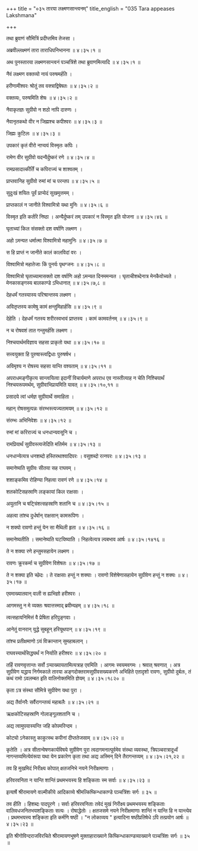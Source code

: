 +++
title = "०३५ तारया लक्ष्मणसान्त्वनम्"
title_english = "035 Tara appeases Lakshmana"

+++


तथा ब्रुवाणं सौमित्रिं प्रदीप्तमिव तेजसा ।  

अब्रवील्लक्ष्मणं तारा ताराधिपनिभानना  ॥  ४।३५।१  ॥   

अथ पुनस्तारया लक्ष्मणसान्त्वनं पञ्चत्रिंशे तथा ब्रुवाणमित्यादि  ॥  ४।३५।१
 ॥   

  

नैवं लक्ष्मण वक्तव्यो नायं परुषमर्हति ।  

हरीणामीश्वरः श्रोतुं तव वक्त्राद्विषेषतः  ॥  ४।३५।२  ॥   

वक्तव्यः, परुषमिति शेषः  ॥  ४।३५।२  ॥   

  

नैवाकृतज्ञः सुग्रीवो न शठो नापि दारुणः ।  

नैवानृतकथो वीर न जिह्मश्च कपीश्वरः  ॥  ४।३५।३  ॥   

जिह्मः कुटिलः  ॥  ४।३५।३  ॥   

  

उपकारं कृतं वीरो नाप्ययं विस्मृतः कपिः ।  

रामेण वीर सुग्रीवो यदन्यैर्दुष्करं रणे  ॥  ४।३५।४  ॥   

रामप्रसादात्कीर्तिं च कपिराज्यं च शाश्वतम् ।  

प्राप्तवानिह सुग्रीवो रुमां मां च परन्तप  ॥  ४।३५।५  ॥   

सुदुःखं शयितः पूर्वं प्राप्येदं सुखमुत्तमम् ।  

प्राप्तकालं न जानीते विश्वामित्रो यथा मुनिः  ॥  ४।३५।६  ॥   

विस्मृत इति कर्तरि निष्ठा । अन्यैर्दुष्करं तम् उपकारं न विस्मृत इति
योजना  ॥  ४।३५।४६  ॥   

  

घृताच्यां किल संसक्तो दश वर्षाणि लक्ष्मण ।  

अहो ऽमन्यत धर्मात्मा विश्वामित्रो महामुनिः  ॥  ४।३५।७  ॥   

स हि प्राप्तं न जानीते कालं कालविदां वरः ।  

विश्वामित्रो महातेजाः किं पुनर्यः पृथग्जनः  ॥  ४।३५।८  ॥   

विश्वामित्रो घृताच्यामासक्तो दश वर्षाणि अहो ऽमन्यत दिनममन्यत ।
घृताचीशब्देनात्र मेनकैवोच्यते । मेनकासङ्गस्य बालकाण्डे ऽभिधानात्  ॥ 
४।३५।७,८  ॥   

  

देहधर्मं गतस्यास्य परिश्रान्तस्य लक्ष्मण ।  

अवितृप्तस्य कामेषु कामं क्षन्तुमिहार्हसि  ॥  ४।३५।९  ॥   

देहेति । देहधर्मं गतस्य शरीरस्वभावं प्राप्तस्य । कामं कामवर्तनम्  ॥ 
४।३५।९  ॥   

  

न च रोषवशं तात गन्तुमर्हसि लक्ष्मण ।  

निश्चयार्थमविज्ञाय सहसा प्राकृतो यथा  ॥  ४।३५।१०  ॥   

सत्त्वयुक्ता हि पुरुषास्त्वद्विधाः पुरुषर्षभ ।  

अविमृश्य न रोषस्य सहसा यान्ति वश्यताम्  ॥  ४।३५।११  ॥   

अपराधमङ्गीकृत्य सान्त्वयित्वा इदानीं विचार्यमाणे अपराध एव नास्तीत्याह न
चेति निश्चियार्थं निश्चयरूपमर्थम्, सुग्रीवाभिप्रायमिति यावत्  ॥ 
४।३५।१०,११  ॥   

  

प्रसादये त्वां धर्मज्ञ सुग्रीवार्थे समाहिता ।  

महान् रोषसमुत्पन्नः संरम्भस्त्यज्यतामयम्  ॥  ४।३५।१२  ॥   

संरम्भः अभिनिवेशः  ॥  ४।३५।१२  ॥   

  

रुमां मां करिराज्यं च धनधान्यवसूनि च ।  

रामप्रियार्थं सुग्रीवस्त्यजेदिति मतिर्मम  ॥  ४।३५।१३  ॥   

धनधान्येत्यत्र धनशब्दो हस्तिरथाश्वादिपरः । वसुशब्दो रत्नपरः  ॥  ४।३५।१३
 ॥   

  

समानेष्यति सुग्रीवः सीतया सह राघवम् ।  

शशाङ्कमिव रोहिण्या निहत्वा रावणं रणे  ॥  ४।३५।१४  ॥   

शतकोटिसहस्राणि लङ्कायां किल राक्षसाः ।  

अयुतानि च षट्त्रिंशत्सहस्राणि शतानि च  ॥  ४।३५।१५  ॥   

अहत्वा तांश्च दुर्धर्षान् राक्षसान् कामरूपिणः ।  

न शक्यो रावणो हन्तुं येन सा मैथिली हृता  ॥  ४।३५।१६  ॥   

समानेष्यतीति । समानेष्यति घटयिष्याति । निहत्वेत्यत्र ल्पबभाव आर्षः  ॥ 
४।३५।१४१६  ॥   

  

ते न शक्या रणे हन्तुमसहायेन लक्ष्मण ।  

रावणः क्रूरकर्मा च सुग्रीवेण विशेषतः  ॥  ४।३५।१७  ॥   

ते न शक्या इति च्छेदः । ते राक्षसाः हन्तुं न शक्याः । रावणो
विशेषेणासहायेन सुग्रीवेण हन्तुं न शक्यः  ॥  ४।३५।१७  ॥   

  

एवमाख्यातवान् वाली स ह्यभिज्ञो हरीश्वरः ।  

आगमस्तु न मे व्यक्तः श्रवात्तस्माद् ब्रवीम्यहम्  ॥  ४।३५।१८  ॥   

त्वत्सहायनिमित्तं वै प्रेषिता हरिपुङ्गवाः ।  

आनेतुं वानरान् युद्धे सुबहून् हरियूथपान्  ॥  ४।३५।१९  ॥   

तांश्च प्रतीक्षमाणो ऽयं विक्रान्तान् सुमहाबलान् ।  

राघवस्यार्थसिद्ध्यर्थं न निर्याति हरीश्वरः  ॥  ४।३५।२०  ॥   

तर्हि रावणवृत्तान्तः सर्वो ऽप्याख्यायतामित्यत्राह एवमिति । आगमः
स्वयमवगमः । श्रवात् श्रवणात् । अत्र सुग्रीवेण यद्धाय निर्गमकाले तारया
अङ्गदोक्तरामसुग्रीवसख्यकरणे अभिहिते एतादृशो रावणः, सुग्रीवो दुर्बलः, तं
कथं रामो ऽवलम्बत इति वालिनोक्तमिति ज्ञेयम्  ॥  ४।३५।१८२०  ॥   

  

कृता ऽत्र संस्था सौमित्रे सुग्रीवेण यथा पुरा ।  

अद्य तैर्वानरैः सर्वैरागन्तव्यं महाबलैः  ॥  ४।३५।२१  ॥   

ऋक्षकोटिसहस्राणि गोलाङ्गूलशतानि च ।  

अद्य त्वामुपयास्यन्ति जहि कोपमरिन्दम ।  

कोट्यो ऽनेकास्तु काकुत्स्थ कपीनां दीप्ततेजसाम्  ॥  ४।३५।२२  ॥   

कृतेति । अत्र सीतान्वेषणकार्यविषये सुग्रीवेण पुरा त्वदागमनात्पूर्वमेव
संस्था व्यवस्था, त्रिपञ्चरात्रादूर्ध्वं नागन्तव्यमित्येवंरूपा यथा येन
प्रकारेण कृता तथा अद्य अस्मिन् दिने तैरागन्तव्यम्  ॥  ४।३५।२१,२२  ॥   

  

तव हि मुखमिदं निरीक्ष्य कोपात् क्षतजनिभे नयने निरीक्षमाणाः ।  

हरिवरवनिता न यान्ति शान्तिं प्रथमभयस्य हि शङ्किताः स्म सर्वाः  ॥  ४।३५।२३
 ॥   

इत्यार्षे श्रीरामायणे वाल्मीकीये आदिकाव्ये श्रीमत्किष्किन्धाकाण्डे
पञ्चत्रिंशः सर्गः  ॥  ३५  ॥   

तव हीति । हिशब्दः पादपूरणे । सर्वाः हरिवरवनिताः तवेदं मुखं निरीक्ष्य
प्रथमभयस्य शङ्किताः वालिवधजनितभयशङ्किताः सत्यः । रोषाद्धेतोः । क्षतजसमे
नयने निरीक्षमाणाः शान्तिं न यान्ति हि न यान्त्येव । प्रथमभयस्य शङ्किता
इति कर्मणि षष्ठी । "न लोकाव्यय " इत्यादिना षष्ठीप्रतिषेधे ऽपि तत्प्रयोग
आर्षः  ॥  ४।३५।२३  ॥   

इति श्रीगोविन्दराजविरचिते श्रीरामायणभूषणे मुक्ताहाराख्याने
किष्किन्धाकाण्डव्याख्याने पञ्चत्रिंशः सर्गः  ॥  ३५  ॥   



